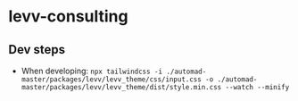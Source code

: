 # levv-consulting

## Dev steps

* When developing: ```npx tailwindcss -i ./automad-master/packages/levv/levv_theme/css/input.css -o ./automad-master/packages/levv/levv_theme/dist/style.min.css --watch --minify```